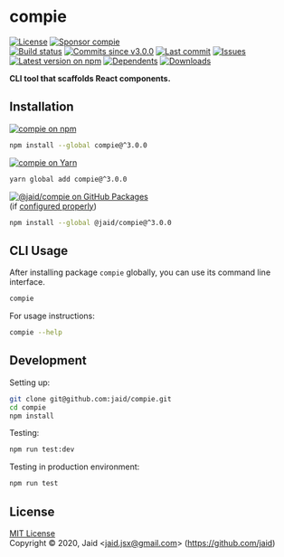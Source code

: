 # compie


<a href="https://raw.githubusercontent.com/jaid/compie/master/license.txt"><img src="https://img.shields.io/github/license/jaid/compie?style=flat-square" alt="License"/></a> <a href="https://github.com/sponsors/jaid"><img src="https://img.shields.io/badge/<3-Sponsor-FF45F1?style=flat-square" alt="Sponsor compie"/></a>  
<a href="https://actions-badge.atrox.dev/jaid/compie/goto"><img src="https://img.shields.io/endpoint.svg?style=flat-square&url=https%3A%2F%2Factions-badge.atrox.dev%2Fjaid%2Fcompie%2Fbadge" alt="Build status"/></a> <a href="https://github.com/jaid/compie/commits"><img src="https://img.shields.io/github/commits-since/jaid/compie/v3.0.0?style=flat-square&logo=github" alt="Commits since v3.0.0"/></a> <a href="https://github.com/jaid/compie/commits"><img src="https://img.shields.io/github/last-commit/jaid/compie?style=flat-square&logo=github" alt="Last commit"/></a> <a href="https://github.com/jaid/compie/issues"><img src="https://img.shields.io/github/issues/jaid/compie?style=flat-square&logo=github" alt="Issues"/></a>  
<a href="https://npmjs.com/package/compie"><img src="https://img.shields.io/npm/v/compie?style=flat-square&logo=npm&label=latest%20version" alt="Latest version on npm"/></a> <a href="https://github.com/jaid/compie/network/dependents"><img src="https://img.shields.io/librariesio/dependents/npm/compie?style=flat-square&logo=npm" alt="Dependents"/></a> <a href="https://npmjs.com/package/compie"><img src="https://img.shields.io/npm/dm/compie?style=flat-square&logo=npm" alt="Downloads"/></a>

**CLI tool that scaffolds React components.**





## Installation

<a href="https://npmjs.com/package/compie"><img src="https://img.shields.io/badge/npm-compie-C23039?style=flat-square&logo=npm" alt="compie on npm"/></a>

```bash
npm install --global compie@^3.0.0
```

<a href="https://yarnpkg.com/package/compie"><img src="https://img.shields.io/badge/Yarn-compie-2F8CB7?style=flat-square&logo=yarn&logoColor=white" alt="compie on Yarn"/></a>

```bash
yarn global add compie@^3.0.0
```

<a href="https://github.com/jaid/compie/packages"><img src="https://img.shields.io/badge/GitHub Packages-@jaid/compie-24282e?style=flat-square&logo=github" alt="@jaid/compie on GitHub Packages"/></a>  
(if [configured properly](https://help.github.com/en/github/managing-packages-with-github-packages/configuring-npm-for-use-with-github-packages))

```bash
npm install --global @jaid/compie@^3.0.0
```












## CLI Usage
After installing package `compie` globally, you can use its command line interface.
```bash
compie
```
For usage instructions:
```bash
compie --help
```




## Development



Setting up:
```bash
git clone git@github.com:jaid/compie.git
cd compie
npm install
```
Testing:
```bash
npm run test:dev
```
Testing in production environment:
```bash
npm run test
```


## License
[MIT License](https://raw.githubusercontent.com/jaid/compie/master/license.txt)  
Copyright © 2020, Jaid \<jaid.jsx@gmail.com> (https://github.com/jaid)
